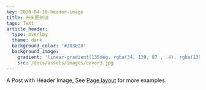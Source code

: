 ```yaml
---
key: 2020-04-10-header-image
title: 带头图测试
tags: TeXt
article_header:
  type: overlay
  theme: dark
  background_color: '#203028'
  background_image:
    gradient: 'linear-gradient(135deg, rgba(34, 139, 87 , .4), rgba(139, 34, 139, .4))'
    src: /docs/assets/images/cover3.jpg
---
```


A Post with Header Image, See [Page layout](https://tianqi.name/jekyll-TeXt-theme/samples.html#page-layout) for more examples.

<!--more-->
